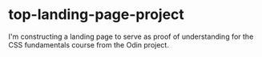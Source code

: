 # top-landing-page-project
I'm constructing a landing page to serve as proof of understanding for the CSS fundamentals course from the Odin project.
